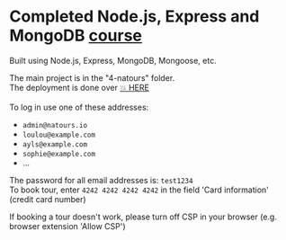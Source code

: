 # Completed Node.js, Express and MongoDB [course](https://www.udemy.com/course/nodejs-express-mongodb-bootcamp/?couponCode=24T2MT111824)

Built using Node.js, Express, MongoDB, Mongoose, etc.

The main project is in the "4-natours" folder.<br />The deployment is done over [💥 HERE](https://natours-app-ulqo.onrender.com)<br /><br />
To log in use one of these addresses:

- `admin@natours.io`
- `loulou@example.com`
- `ayls@example.com`
- `sophie@example.com`
- ...

The password for all email addresses is: `test1234`
<br />To book tour, enter `4242 4242 4242 4242` in the field 'Card information' (credit card number)

If booking a tour doesn't work, please turn off CSP in your browser (e.g. browser extension 'Allow CSP')

